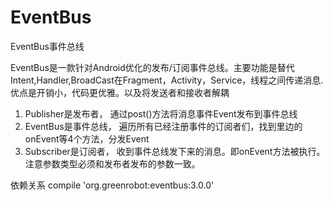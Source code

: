 # EventBus
EventBus事件总线

EventBus是一款针对Android优化的发布/订阅事件总线。主要功能是替代Intent,Handler,BroadCast在Fragment，Activity，Service，线程之间传递消息.优点是开销小，代码更优雅。以及将发送者和接收者解耦

1. Publisher是发布者， 通过post()方法将消息事件Event发布到事件总线
2. EventBus是事件总线， 遍历所有已经注册事件的订阅者们，找到里边的onEvent等4个方法，分发Event
3. Subscriber是订阅者， 收到事件总线发下来的消息。即onEvent方法被执行。注意参数类型必须和发布者发布的参数一致。

依赖关系
compile 'org.greenrobot:eventbus:3.0.0'
